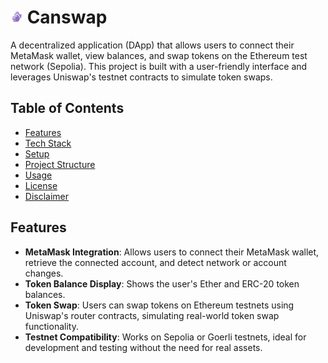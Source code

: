 <h1 align="left"> <img src="https://github.com/Ujenyhu/canswap/blob/main/img/canswap-logo-white.png" width="20" height="20" /> Canswap</h1>

A decentralized application (DApp) that allows users to connect their MetaMask wallet, view balances, and swap tokens on the Ethereum test network (Sepolia). 
This project is built with a user-friendly interface and leverages Uniswap's testnet contracts to simulate token swaps.

## Table of Contents
- [Features](#features)
- [Tech Stack](#tech-stack)
- [Setup](#setup)
- [Project Structure](#project-structure)
- [Usage](#usage)
- [License](#license)
- [Disclaimer](#disclaimer)


## Features
- **MetaMask Integration**: Allows users to connect their MetaMask wallet, retrieve the connected account, and detect network or account changes.
- **Token Balance Display**: Shows the user's Ether and ERC-20 token balances.
- **Token Swap**: Users can swap tokens on Ethereum testnets using Uniswap's router contracts, simulating real-world token swap functionality.
- **Testnet Compatibility**: Works on Sepolia or Goerli testnets, ideal for development and testing without the need for real assets.
